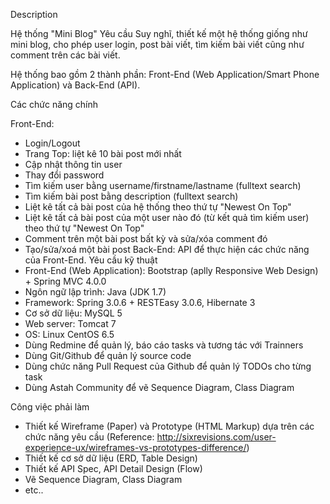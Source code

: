 ﻿Description

Hệ thống "Mini Blog"
Yêu cầu
Suy nghĩ, thiết kế một hệ thống giống như mini blog, cho phép user login, post bài viết, tìm kiếm bài viết cũng như comment trên các bài viết.

Hệ thống bao gồm 2 thành phần: Front-End (Web Application/Smart Phone Application) và Back-End (API).

Các chức năng chính

Front-End:
- Login/Logout
- Trang Top: liệt kê 10 bài post mới nhất 
- Cập nhật thông tin user
- Thay đổi password
- Tìm kiếm user bằng username/firstname/lastname (fulltext search)
- Tìm kiếm bài post bằng description (fulltext search)
- Liệt kê tất cả bài post của hệ thống theo thứ tự "Newest On Top" 
- Liệt kê tất cả bài post của một user nào đó (từ kết quả tìm kiếm user) theo thứ tự "Newest On Top" 
- Comment trên một bài post bất kỳ và sửa/xóa comment đó
- Tạo/sửa/xoá một bài post
Back-End:
API để thực hiện các chức năng của Front-End.
Yêu cầu kỹ thuật
- Front-End (Web Application): Bootstrap (aplly Responsive Web Design) + Spring MVC 4.0.0
- Ngôn ngữ lập trình: Java (JDK 1.7)
- Framework: Spring 3.0.6 + RESTEasy 3.0.6, Hibernate 3
- Cơ sở dữ liệu: MySQL 5
- Web server: Tomcat 7
- OS: Linux CentOS 6.5
- Dùng Redmine để quản lý, báo cáo tasks và tương tác với Trainners
- Dùng Git/Github để quản lý source code
- Dùng chức năng Pull Request của Github để quản lý TODOs cho từng task
- Dùng Astah Community để vẽ Sequence Diagram, Class Diagram

Công việc phải làm
- Thiết kế Wireframe (Paper) và Prototype (HTML Markup) dựa trên các chức năng yêu cầu
(Reference: http://sixrevisions.com/user-experience-ux/wireframes-vs-prototypes-difference/)
- Thiết kế cơ sở dữ liệu (ERD, Table Design)
- Thiết kế API Spec, API Detail Design (Flow)
- Vẽ Sequence Diagram, Class Diagram
- etc..